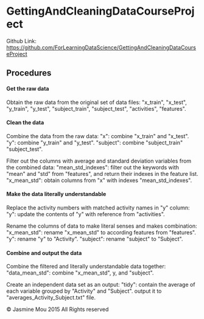 # GettingAndCleaningDataCourseProject
Github Link: https://github.com/ForLearningDataScience/GettingAndCleaningDataCourseProject

## Procedures 


#### Get the raw data
Obtain the raw data from the original set of data files: 
	"x_train", "x_test", "y_train", "y_test", "subject_train", "subject_test",
	 "activities", "features".


#### Clean the data
Combine the data from the raw data:
	"x": combine "x_train" and "x_test".
	"y": combine "y_train" and "y_test".
	"subject": combine "subject_train" "subject_test". 

Filter out the columns with average and standard deviation variables from the combined data:
	"mean_std_indexes": filter out the keywords with "mean" and "std" from "features", and return their indexes in the feature list.
	"x_mean_std": obtain columns from "x" with indexes "mean_std_indexes".


#### Make the data literally understandable
Replace the activity numbers with matched activity names in "y" column:
	"y": update the contents of "y" with reference from "activities".

Rename the columns of data to make literal senses and makes combination:
	"x_mean_std": rename "x_mean_std" to according features from "features".
	"y": rename "y" to "Activity".
	"subject": rename "subject" to "Subject".


#### Combine and output the data
Combine the filtered and literally understandable data together: 
	"data_mean_std": combine "x_mean_std", y, and "subject".

Create an independent data set as an output:
	"tidy": contain the average of each variable grouped by "Activity" and "Subject".
			output it to "averages_Activity_Subject.txt" file.




© Jasmine Mou 2015 All Rights reserved